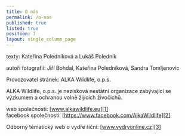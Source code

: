 ```yaml
---
title: O nás
permalink: /o-nas
published: true
listed: true
position: 7
layout: single_column_page
---
```

texty: Kateřina Poledníková a Lukáš Poledník

autoři fotografií: Jiří Bohdal, Kateřina Poledníková, Sandra Tomljenovic

Provozovatel stránek: ALKA Wildlife, o.p.s.

ALKA Wildlife, o.p.s. je nezisková nestátní organizace zabývající se
výzkumem a ochranou volně žijících živočichů.

web společnosti: [www.alkawildlife.eu][1]  
facebook společnosti: [https://www.facebook.com/AlkaWildlife][2]

Odborný tématický web o vydře říční: [www.vydryonline.cz][3]


[1]: https://www.alkawildlife.eu
[2]: https://www.facebook.com/AlkaWildlife
[3]: https://www.vydryonline.cz

